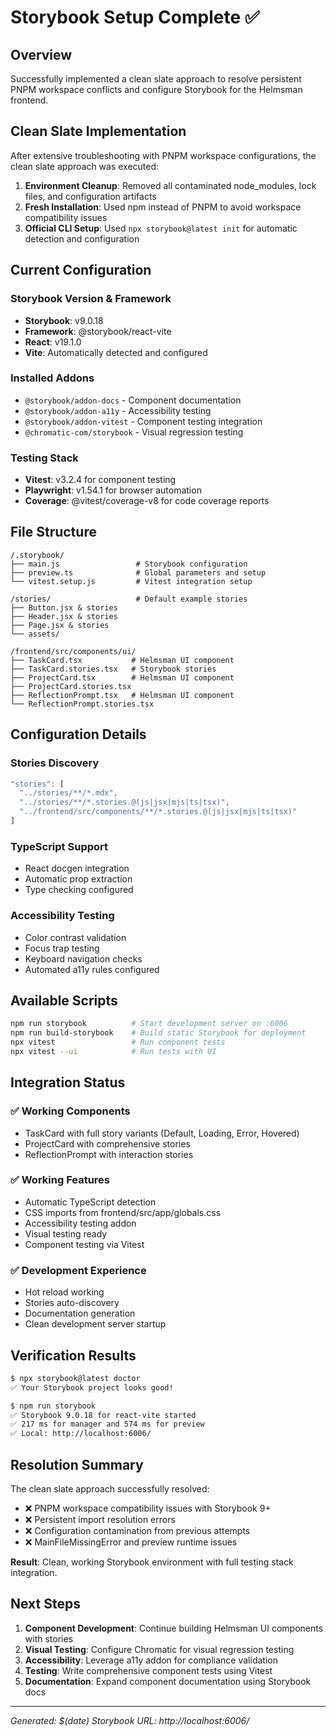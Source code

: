 # Storybook Setup Complete ✅

## Overview

Successfully implemented a clean slate approach to resolve persistent PNPM workspace conflicts and configure Storybook for the Helmsman frontend.

## Clean Slate Implementation

After extensive troubleshooting with PNPM workspace configurations, the clean slate approach was executed:

1. **Environment Cleanup**: Removed all contaminated node_modules, lock files, and configuration artifacts
2. **Fresh Installation**: Used npm instead of PNPM to avoid workspace compatibility issues
3. **Official CLI Setup**: Used `npx storybook@latest init` for automatic detection and configuration

## Current Configuration

### Storybook Version & Framework

- **Storybook**: v9.0.18
- **Framework**: @storybook/react-vite
- **React**: v19.1.0
- **Vite**: Automatically detected and configured

### Installed Addons

- `@storybook/addon-docs` - Component documentation
- `@storybook/addon-a11y` - Accessibility testing
- `@storybook/addon-vitest` - Component testing integration
- `@chromatic-com/storybook` - Visual regression testing

### Testing Stack

- **Vitest**: v3.2.4 for component testing
- **Playwright**: v1.54.1 for browser automation
- **Coverage**: @vitest/coverage-v8 for code coverage reports

## File Structure

```
/.storybook/
├── main.js                 # Storybook configuration
├── preview.ts              # Global parameters and setup
└── vitest.setup.js         # Vitest integration setup

/stories/                   # Default example stories
├── Button.jsx & stories
├── Header.jsx & stories
├── Page.jsx & stories
└── assets/

/frontend/src/components/ui/
├── TaskCard.tsx           # Helmsman UI component
├── TaskCard.stories.tsx   # Storybook stories
├── ProjectCard.tsx        # Helmsman UI component
├── ProjectCard.stories.tsx
├── ReflectionPrompt.tsx   # Helmsman UI component
└── ReflectionPrompt.stories.tsx
```

## Configuration Details

### Stories Discovery

```javascript
"stories": [
  "../stories/**/*.mdx",
  "../stories/**/*.stories.@(js|jsx|mjs|ts|tsx)",
  "../frontend/src/components/**/*.stories.@(js|jsx|mjs|ts|tsx)"
]
```

### TypeScript Support

- React docgen integration
- Automatic prop extraction
- Type checking configured

### Accessibility Testing

- Color contrast validation
- Focus trap testing
- Keyboard navigation checks
- Automated a11y rules configured

## Available Scripts

```bash
npm run storybook          # Start development server on :6006
npm run build-storybook    # Build static Storybook for deployment
npx vitest                 # Run component tests
npx vitest --ui            # Run tests with UI
```

## Integration Status

### ✅ Working Components

- TaskCard with full story variants (Default, Loading, Error, Hovered)
- ProjectCard with comprehensive stories
- ReflectionPrompt with interaction stories

### ✅ Working Features

- Automatic TypeScript detection
- CSS imports from frontend/src/app/globals.css
- Accessibility testing addon
- Visual testing ready
- Component testing via Vitest

### ✅ Development Experience

- Hot reload working
- Stories auto-discovery
- Documentation generation
- Clean development server startup

## Verification Results

```bash
$ npx storybook@latest doctor
✅ Your Storybook project looks good!

$ npm run storybook
✅ Storybook 9.0.18 for react-vite started
✅ 217 ms for manager and 574 ms for preview
✅ Local: http://localhost:6006/
```

## Resolution Summary

The clean slate approach successfully resolved:

- ❌ PNPM workspace compatibility issues with Storybook 9+
- ❌ Persistent import resolution errors
- ❌ Configuration contamination from previous attempts
- ❌ MainFileMissingError and preview runtime issues

**Result**: Clean, working Storybook environment with full testing stack integration.

## Next Steps

1. **Component Development**: Continue building Helmsman UI components with stories
2. **Visual Testing**: Configure Chromatic for visual regression testing
3. **Accessibility**: Leverage a11y addon for compliance validation
4. **Testing**: Write comprehensive component tests using Vitest
5. **Documentation**: Expand component documentation using Storybook docs

---

_Generated: $(date)_
_Storybook URL: http://localhost:6006/_
